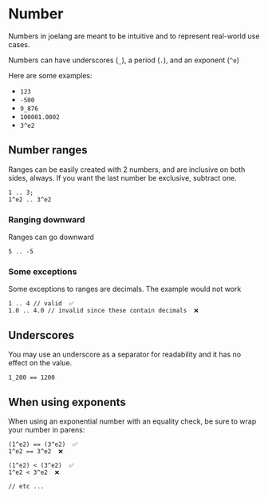 # Number

Numbers in joelang are meant to be intuitive and to represent real-world use cases.

Numbers can have underscores (`_`), a period (`.`), and an exponent (`^e`)

Here are some examples:
- `123`
- `-500`
- `9_876`
- `100001.0002`
- `3^e2`

## Number ranges

Ranges can be easily created with 2 numbers, and are inclusive on both sides, always. If you want the last number be exclusive, subtract one.

```
1 .. 3;
1^e2 .. 3^e2
```

### Ranging downward

Ranges can go downward

```
5 .. -5
```

### Some exceptions

Some exceptions to ranges are decimals. The example would not work

```
1 .. 4 // valid  ✅
1.0 .. 4.0 // invalid since these contain decimals  ❌
```

## Underscores

You may use an underscore as a separator for readability and it has no effect on the value.

```
1_200 == 1200
```

## When using exponents

When using an exponential number with an equality check, be sure to wrap your number in parens:

```
(1^e2) == (3^e2)  ✅
1^e2 == 3^e2  ❌

(1^e2) < (3^e2)  ✅
1^e2 < 3^e2  ❌

// etc ...
```
